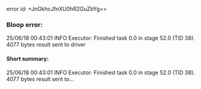 error id: +JnGkhcJfnXU0hR2GuZbYg==
### Bloop error:

25/06/18 00:43:01 INFO Executor: Finished task 0.0 in stage 52.0 (TID 38). 4077 bytes result sent to driver
#### Short summary: 

25/06/18 00:43:01 INFO Executor: Finished task 0.0 in stage 52.0 (TID 38). 4077 bytes result sent to...